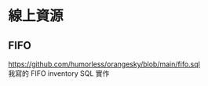 # 線上資源

## FIFO
https://github.com/humorless/orangesky/blob/main/fifo.sql  
我寫的 FIFO inventory SQL 實作
